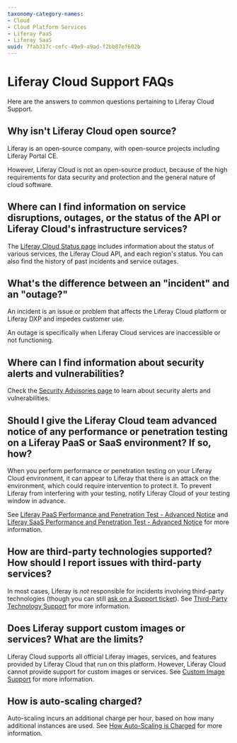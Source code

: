 ```yaml
---
taxonomy-category-names:
- Cloud
- Cloud Platform Services
- Liferay PaaS
- Liferay SaaS
uuid: 7fab317c-cefc-49e9-a9ad-f2bb87ef602b
---
```

# Liferay Cloud Support FAQs

Here are the answers to common questions pertaining to Liferay Cloud Support.

## Why isn't Liferay Cloud open source?

Liferay is an open-source company, with open-source projects including Liferay Portal CE.

However, Liferay Cloud is not an open-source product, because of the high requirements for data security and protection and the general nature of cloud software.

## Where can I find information on service disruptions, outages, or the status of the API or Liferay Cloud's infrastructure services?

The [Liferay Cloud Status page](https://status.liferay.cloud) includes information about the status of various services, the Liferay Cloud API, and each region's status. You can also find the history of past incidents and service outages.

## What's the difference between an "incident" and an "outage?"

An incident is an issue or problem that affects the Liferay Cloud platform or Liferay DXP and impedes customer use.

An outage is specifically when Liferay Cloud services are inaccessible or not functioning.

## Where can I find information about security alerts and vulnerabilities?

Check the [Security Advisories page](https://help.liferay.com/hc/en-us/articles/360018875952-Security-Advisories) to learn about security alerts and vulnerabilities.

## Should I give the Liferay Cloud team advanced notice of any performance or penetration testing on a Liferay PaaS or SaaS environment? If so, how?

When you perform performance or penetration testing on your Liferay Cloud environment, it can appear to Liferay that there is an attack on the environment, which could require intervention to protect it. To prevent Liferay from interfering with your testing, notify Liferay Cloud of your testing window in advance.

See [Liferay PaaS Performance and Penetration Test - Advanced Notice](https://help.liferay.com/hc/en-us/articles/4407536203661-Liferay-Experience-Cloud-Self-Managed-PaaS-Performance-Penetration-Test-Advanced-Notice) and [Liferay SaaS Performance and Penetration Test - Advanced Notice](https://help.liferay.com/hc/en-us/articles/25827729290893-Liferay-SaaS-Performance-and-Penetration-Test-Advanced-Notice) for more information.

## How are third-party technologies supported? How should I report issues with third-party services?

In most cases, Liferay is *not* responsible for incidents involving third-party technologies (though you can still [ask on a Support ticket](../liferay-cloud-support.md#opening-a-support-ticket)). See [Third-Party Technology Support](https://help.liferay.com/hc/en-us/articles/360015768152-Third-Party-Technology-Defects-Optimizations-and-Configurations) for more information.

## Does Liferay support custom images or services? What are the limits?

Liferay Cloud supports all official Liferay images, services, and features provided by Liferay Cloud that run on this platform. However, Liferay Cloud cannot provide support for custom images or services. See [Custom Image Support](https://help.liferay.com/hc/en-us/articles/360015768132-Customizations) for more information.

## How is auto-scaling charged?

Auto-scaling incurs an additional charge per hour, based on how many additional instances are used. See [How Auto-Scaling is Charged](../../manage-and-optimize/scaling-the-liferay-service.md#how-auto-scaling-is-charged) for more information.